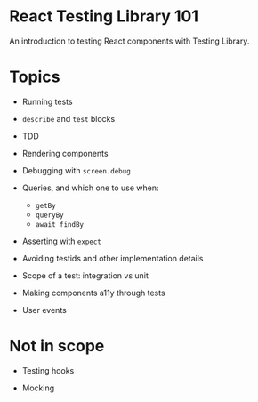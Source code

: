 # React Testing Library 101

An introduction to testing React components with Testing Library.

# Topics

- Running tests

- `describe` and `test` blocks

- TDD

- Rendering components

- Debugging with `screen.debug`

- Queries, and which one to use when:

  - `getBy`
  - `queryBy`
  - `await findBy`

- Asserting with `expect`

- Avoiding testids and other implementation details

- Scope of a test: integration vs unit

- Making components a11y through tests

- User events

# Not in scope

- Testing hooks

- Mocking
